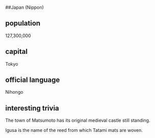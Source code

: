 ##Japan (Nippon)
## population
127,300,000

## capital
Tokyo
 
## official language
Nihongo

## interesting trivia
The town of Matsumoto has its original medieval castle still standing.

Igusa is the name of the reed from which Tatami mats are woven.




